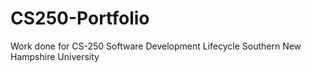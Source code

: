 # CS250-Portfolio
Work done for CS-250 Software Development Lifecycle
Southern New Hampshire University
